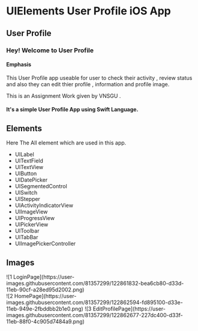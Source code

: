 # UIElements User Profile iOS App
<h2>User Profile</h2>
<h3>Hey! Welcome to User Profile</h3>

<h4>Emphasis</h4>
This User Profile app useable for user to check their activity , review status and also they can edit thier profile , information and profile image.

This is an Assignment Work given by VNSGU .

<h4>It's a simple User Profile App using Swift Language.</h4>

<h2>Elements</h2>
<p>Here The All element which are used in this app.</p>
<ul>
  <li>UILabel</li>
  <li>UITextField</li>
  <li>UITextView</li>
  <li>UIButton</li>
  <li>UIDatePicker</li>
  <li>UISegmentedControl</li>
  <li>UISwitch</li>
  <li>UIStepper</li>
  <li>UIActivityIndicatorView</li>
  <li>UIImageView</li>
  <li>UIProgressView</li>
  <li>UIPickerView</li>
  <li>UIToolbar</li>
  <li>UITabBar</li>
  <li>UIImagePickerController</li>
 </ul>
 
<h2>Images</h2>
![1 LoginPage](https://user-images.githubusercontent.com/81357299/122861832-bea6cb80-d33d-11eb-90cf-a28ed95d2002.png)<br>
![2 HomePage](https://user-images.githubusercontent.com/81357299/122862594-fd895100-d33e-11eb-949e-2fbddbb2b1e0.png)
![3 EditProfilePage](https://user-images.githubusercontent.com/81357299/122862677-227dc400-d33f-11eb-88f0-4c905d7484a9.png)














